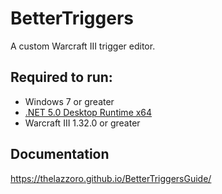 # BetterTriggers
A custom Warcraft III trigger editor.

## Required to run:
- Windows 7 or greater
- [.NET 5.0 Desktop Runtime x64](https://dotnet.microsoft.com/en-us/download/dotnet/thank-you/runtime-desktop-5.0.17-windows-x64-installer)
- Warcraft III 1.32.0 or greater

## Documentation
https://thelazzoro.github.io/BetterTriggersGuide/
